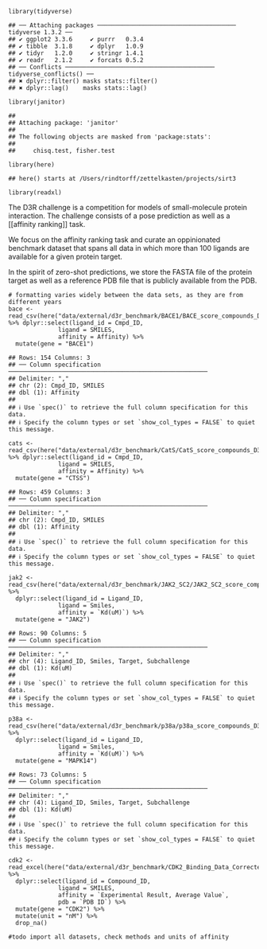     library(tidyverse)

    ## ── Attaching packages ─────────────────────────────────────── tidyverse 1.3.2 ──
    ## ✔ ggplot2 3.3.6     ✔ purrr   0.3.4
    ## ✔ tibble  3.1.8     ✔ dplyr   1.0.9
    ## ✔ tidyr   1.2.0     ✔ stringr 1.4.1
    ## ✔ readr   2.1.2     ✔ forcats 0.5.2
    ## ── Conflicts ────────────────────────────────────────── tidyverse_conflicts() ──
    ## ✖ dplyr::filter() masks stats::filter()
    ## ✖ dplyr::lag()    masks stats::lag()

    library(janitor)

    ## 
    ## Attaching package: 'janitor'
    ## 
    ## The following objects are masked from 'package:stats':
    ## 
    ##     chisq.test, fisher.test

    library(here)

    ## here() starts at /Users/rindtorff/zettelkasten/projects/sirt3

    library(readxl)

The D3R challenge is a competition for models of small-molecule protein
interaction. The challenge consists of a pose prediction as well as a
\[\[affinity ranking\]\] task.

We focus on the affinity ranking task and curate an oppinionated
benchmark dataset that spans all data in which more than 100 ligands are
available for a given protein target.

In the spirit of zero-shot predictions, we store the FASTA file of the
protein target as well as a reference PDB file that is publicly
available from the PDB.

    # formatting varies widely between the data sets, as they are from different years
    bace <- read_csv(here("data/external/d3r_benchmark/BACE1/BACE_score_compounds_D3R_GC4_answers.csv")) %>% dplyr::select(ligand_id = Cmpd_ID,
                  ligand = SMILES,
                  affinity = Affinity) %>% 
      mutate(gene = "BACE1")

    ## Rows: 154 Columns: 3
    ## ── Column specification ────────────────────────────────────────────────────────
    ## Delimiter: ","
    ## chr (2): Cmpd_ID, SMILES
    ## dbl (1): Affinity
    ## 
    ## ℹ Use `spec()` to retrieve the full column specification for this data.
    ## ℹ Specify the column types or set `show_col_types = FALSE` to quiet this message.

    cats <- read_csv(here("data/external/d3r_benchmark/CatS/CatS_score_compounds_D3R_GC4_answers.csv")) %>% dplyr::select(ligand_id = Cmpd_ID,
                  ligand = SMILES,
                  affinity = Affinity) %>% 
      mutate(gene = "CTSS")

    ## Rows: 459 Columns: 3
    ## ── Column specification ────────────────────────────────────────────────────────
    ## Delimiter: ","
    ## chr (2): Cmpd_ID, SMILES
    ## dbl (1): Affinity
    ## 
    ## ℹ Use `spec()` to retrieve the full column specification for this data.
    ## ℹ Specify the column types or set `show_col_types = FALSE` to quiet this message.

    jak2 <- read_csv(here("data/external/d3r_benchmark/JAK2_SC2/JAK2_SC2_score_compounds_D3R_GC3.csv")) %>%
      dplyr::select(ligand_id = Ligand_ID,
                  ligand = Smiles,
                  affinity = `Kd(uM)`) %>%
      mutate(gene = "JAK2")

    ## Rows: 90 Columns: 5
    ## ── Column specification ────────────────────────────────────────────────────────
    ## Delimiter: ","
    ## chr (4): Ligand_ID, Smiles, Target, Subchallenge
    ## dbl (1): Kd(uM)
    ## 
    ## ℹ Use `spec()` to retrieve the full column specification for this data.
    ## ℹ Specify the column types or set `show_col_types = FALSE` to quiet this message.

    p38a <- read_csv(here("data/external/d3r_benchmark/p38a/p38a_score_compounds_D3R_GC3.csv")) %>%
      dplyr::select(ligand_id = Ligand_ID,
                  ligand = Smiles,
                  affinity = `Kd(uM)`) %>%
      mutate(gene = "MAPK14")

    ## Rows: 73 Columns: 5
    ## ── Column specification ────────────────────────────────────────────────────────
    ## Delimiter: ","
    ## chr (4): Ligand_ID, Smiles, Target, Subchallenge
    ## dbl (1): Kd(uM)
    ## 
    ## ℹ Use `spec()` to retrieve the full column specification for this data.
    ## ℹ Specify the column types or set `show_col_types = FALSE` to quiet this message.

    cdk2 <- read_excel(here("data/external/d3r_benchmark/CDK2_Binding_Data_Corrected_2016AUG18.xlsx.xlsx")) %>%
      dplyr::select(ligand_id = Compound_ID,
                  ligand = SMILES,
                  affinity = `Experimental Result, Average Value`,
                  pdb = `PDB ID`) %>%
      mutate(gene = "CDK2") %>% 
      mutate(unit = "nM") %>% 
      drop_na()

    #todo import all datasets, check methods and units of affinity

